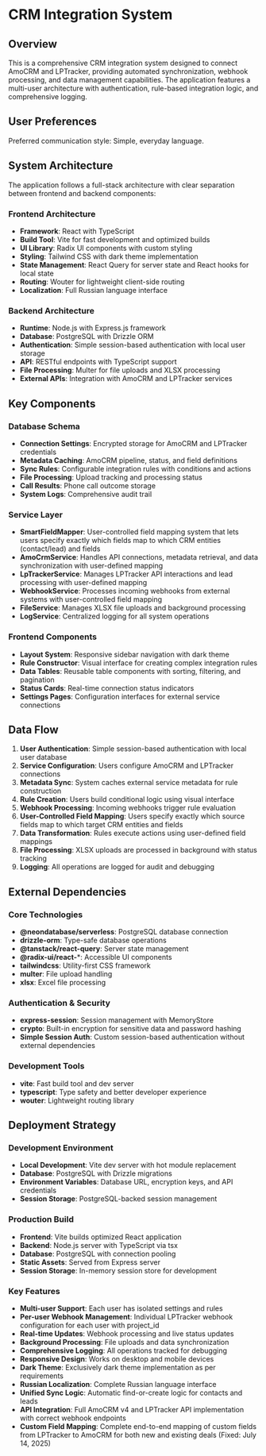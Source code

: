 # CRM Integration System

## Overview

This is a comprehensive CRM integration system designed to connect AmoCRM and LPTracker, providing automated synchronization, webhook processing, and data management capabilities. The application features a multi-user architecture with authentication, rule-based integration logic, and comprehensive logging.


## User Preferences

Preferred communication style: Simple, everyday language.

## System Architecture

The application follows a full-stack architecture with clear separation between frontend and backend components:

### Frontend Architecture
- **Framework**: React with TypeScript
- **Build Tool**: Vite for fast development and optimized builds
- **UI Library**: Radix UI components with custom styling
- **Styling**: Tailwind CSS with dark theme implementation
- **State Management**: React Query for server state and React hooks for local state
- **Routing**: Wouter for lightweight client-side routing
- **Localization**: Full Russian language interface

### Backend Architecture
- **Runtime**: Node.js with Express.js framework
- **Database**: PostgreSQL with Drizzle ORM
- **Authentication**: Simple session-based authentication with local user storage
- **API**: RESTful endpoints with TypeScript support
- **File Processing**: Multer for file uploads and XLSX processing
- **External APIs**: Integration with AmoCRM and LPTracker services

## Key Components

### Database Schema
- **Connection Settings**: Encrypted storage for AmoCRM and LPTracker credentials
- **Metadata Caching**: AmoCRM pipeline, status, and field definitions
- **Sync Rules**: Configurable integration rules with conditions and actions
- **File Processing**: Upload tracking and processing status
- **Call Results**: Phone call outcome storage
- **System Logs**: Comprehensive audit trail

### Service Layer
- **SmartFieldMapper**: User-controlled field mapping system that lets users specify exactly which fields map to which CRM entities (contact/lead) and fields
- **AmoCrmService**: Handles API connections, metadata retrieval, and data synchronization with user-defined mapping
- **LpTrackerService**: Manages LPTracker API interactions and lead processing with user-defined mapping
- **WebhookService**: Processes incoming webhooks from external systems with user-controlled field mapping
- **FileService**: Manages XLSX file uploads and background processing
- **LogService**: Centralized logging for all system operations

### Frontend Components
- **Layout System**: Responsive sidebar navigation with dark theme
- **Rule Constructor**: Visual interface for creating complex integration rules
- **Data Tables**: Reusable table components with sorting, filtering, and pagination
- **Status Cards**: Real-time connection status indicators
- **Settings Pages**: Configuration interfaces for external service connections

## Data Flow

1. **User Authentication**: Simple session-based authentication with local user database
2. **Service Configuration**: Users configure AmoCRM and LPTracker connections
3. **Metadata Sync**: System caches external service metadata for rule construction
4. **Rule Creation**: Users build conditional logic using visual interface
5. **Webhook Processing**: Incoming webhooks trigger rule evaluation
6. **User-Controlled Field Mapping**: Users specify exactly which source fields map to which target CRM entities and fields
7. **Data Transformation**: Rules execute actions using user-defined field mappings
8. **File Processing**: XLSX uploads are processed in background with status tracking
9. **Logging**: All operations are logged for audit and debugging

## External Dependencies

### Core Technologies
- **@neondatabase/serverless**: PostgreSQL database connection
- **drizzle-orm**: Type-safe database operations
- **@tanstack/react-query**: Server state management
- **@radix-ui/react-***: Accessible UI components
- **tailwindcss**: Utility-first CSS framework
- **multer**: File upload handling
- **xlsx**: Excel file processing

### Authentication & Security
- **express-session**: Session management with MemoryStore
- **crypto**: Built-in encryption for sensitive data and password hashing
- **Simple Session Auth**: Custom session-based authentication without external dependencies

### Development Tools
- **vite**: Fast build tool and dev server
- **typescript**: Type safety and better developer experience
- **wouter**: Lightweight routing library

## Deployment Strategy

### Development Environment
- **Local Development**: Vite dev server with hot module replacement
- **Database**: PostgreSQL with Drizzle migrations
- **Environment Variables**: Database URL, encryption keys, and API credentials
- **Session Storage**: PostgreSQL-backed session management

### Production Build
- **Frontend**: Vite builds optimized React application
- **Backend**: Node.js server with TypeScript via tsx
- **Database**: PostgreSQL with connection pooling
- **Static Assets**: Served from Express server
- **Session Storage**: In-memory session store for development

### Key Features
- **Multi-user Support**: Each user has isolated settings and rules
- **Per-user Webhook Management**: Individual LPTracker webhook configuration for each user with project_id
- **Real-time Updates**: Webhook processing and live status updates
- **Background Processing**: File uploads and data synchronization
- **Comprehensive Logging**: All operations tracked for debugging
- **Responsive Design**: Works on desktop and mobile devices
- **Dark Theme**: Exclusively dark theme implementation as per requirements
- **Russian Localization**: Complete Russian language interface
- **Unified Sync Logic**: Automatic find-or-create logic for contacts and leads
- **API Integration**: Full AmoCRM v4 and LPTracker API implementation with correct webhook endpoints
- **Custom Field Mapping**: Complete end-to-end mapping of custom fields from LPTracker to AmoCRM for both new and existing deals (Fixed: July 14, 2025)